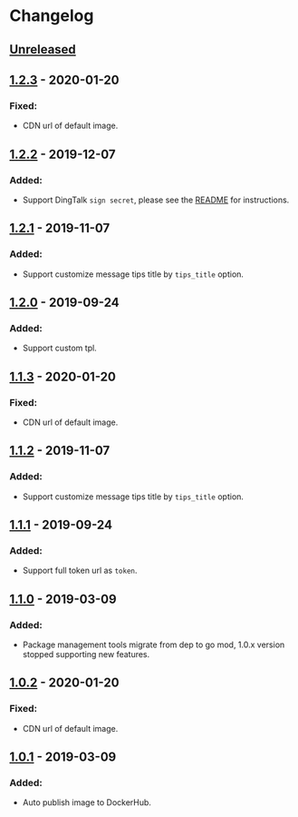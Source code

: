 # Changelog

## [Unreleased]

## [1.2.3] - 2020-01-20
### Fixed:
* CDN url of default image.

## [1.2.2] - 2019-12-07
### Added:
* Support DingTalk `sign secret`, please see the [README](README.md) for instructions.

## [1.2.1] - 2019-11-07
### Added:
* Support customize message tips title by `tips_title` option.

## [1.2.0] - 2019-09-24
### Added:
* Support custom tpl.

## [1.1.3] - 2020-01-20
### Fixed:
* CDN url of default image.

## [1.1.2] - 2019-11-07
### Added:
* Support customize message tips title by `tips_title` option.

## [1.1.1] - 2019-09-24
### Added:
* Support full token url as `token`.

## [1.1.0] - 2019-03-09
### Added:
* Package management tools migrate from dep to go mod, 1.0.x version stopped supporting new features.

## [1.0.2] - 2020-01-20
### Fixed:
* CDN url of default image.

## [1.0.1] - 2019-03-09
### Added:
* Auto publish image to DockerHub.

[Unreleased]: https://github.com/lddsb/drone-dingtalk-message/compare/v1.2.3...HEAD
[1.2.3]: https://github.com/lddsb/drone-dingtalk-message/compare/v1.2.2...v1.2.3
[1.2.2]: https://github.com/lddsb/drone-dingtalk-message/compare/v1.2.1...v1.2.2
[1.2.1]: https://github.com/lddsb/drone-dingtalk-message/compare/v1.2.0...v1.2.1
[1.2.0]: https://github.com/lddsb/drone-dingtalk-message/compare/v1.1.0...v1.2.0
[1.1.3]: https://github.com/lddsb/drone-dingtalk-message/compare/v1.1.2...v1.1.3
[1.1.2]: https://github.com/lddsb/drone-dingtalk-message/compare/v1.1.1...v1.1.2
[1.1.1]: https://github.com/lddsb/drone-dingtalk-message/compare/v1.1.0...v1.1.1
[1.1.0]: https://github.com/lddsb/drone-dingtalk-message/compare/v1.0.0...v1.1.0
[1.0.2]: https://github.com/lddsb/drone-dingtalk-message/compare/v1.0.1...v1.0.2
[1.0.1]: https://github.com/lddsb/drone-dingtalk-message/compare/v1.0.0...v1.0.1
